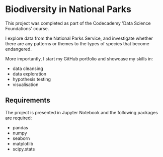 # Biodiversity in National Parks
This project was completed as part of the Codecademy 'Data Science Foundations' course.<br>

I explore data from the National Parks Service, and investigate whether there are any patterns or themes to the types of species that become endangered.<br>

More importantly, I start my GitHub portfolio and showcase my skills in:
+ data cleansing
+ data exploration
+ hypothesis testing
+ visualisation

## Requirements
The project is presented in Jupyter Notebook and the following packages are required:
+ pandas
+ numpy
+ seaborn
+ matplotlib
+ scipy.stats

